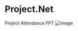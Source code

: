 # Project.Net
Project Attendance FPT 
![image](https://user-images.githubusercontent.com/48910594/114383215-805f9400-9bb7-11eb-9b86-a1209ae2eb80.png)
